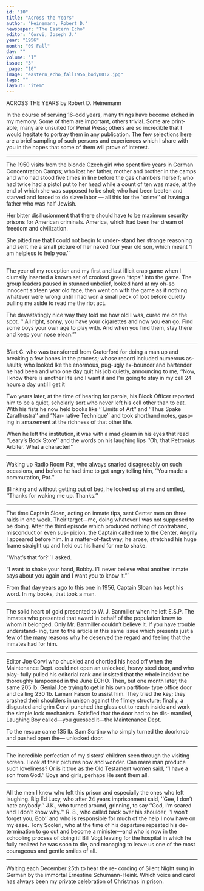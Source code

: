 ```yaml
---
id: "10"
title: "Across the Years"
author: "Heinemann, Robert D."
newspaper: "The Eastern Echo"
editor: "Corvi, Joseph J."
year: "1956"
month: "09 Fall"
day: ""
volume: "1"
issue: "3"
_page: "10"
image: "eastern_echo_fall1956_body0012.jpg"
tags: ""
layout: "item"
---
```

ACROSS THE YEARS
by Robert D. Heinemann

In the course of serving 16-odd years, many
things have become etched in my memory. Some of
them are important, others trivial. Some are print-
able; many are unsuited for Penal Press; others
are so incredible that I would hesitate to portray
them in any publication. The few selections here are
a brief sampling of such persons and experiences
which I share with you in the hopes that some of
them will prove of interest.

* * * * *

The 1950 visits from the blonde Czech girl who
spent five years in German Concentration Camps;
who lost her father, mother and brother in the
camps and who had stood five times in line before
the gas chambers herself; who had twice had a
pistol put to her head while a count of ten was
made, at the end of which she was supposed to be
shot; who had been beaten and starved and forced
to do slave labor — all this for the ‘‘crime’’ of
having a father who was half Jewish.

Her bitter disillusionment that there should
have to be maximum security prisons for American
criminals. America, which had been her dream of
freedom and civilization.

She pitied me that I could not begin to under-
stand her strange reasoning and sent me a small
picture of her naked four year old son, which meant
“I am helpless to help you.’’

* * * * * 

The year of my reception and my first and
last illicit crap game when I clumsily inserted a
known set of crooked green ‘‘tops’’ into the game.
The group leaders paused in stunned unbelief,
looked hard at my oh-so innocent sixteen year old
face, then went on with the game as if nothing
whatever were wrong until I had won a small
peck of loot before quietly pulling me aside to
read me the riot act.

The devastatingly nice way they told me how
old I was, cured me on the spot. ‘‘ All right, sonny,
you have your cigarettes and now you ean go.
Find some boys your own age to play with. And
when you find them, stay there and keep your nose
elean.”’

* * * * * 

B’art G. who was transferred from Graterford
for doing a man up and breaking a few bones in
the process; whose record included numerous as-
saults; who looked lke the enormous, pug-ugly
ex-bouncer and bartender he had been and who one
day quit his job quietly, announcing to me, ‘‘Now,
I know there is another life and I want it and I’m
going to stay in my cell 24 hours a day until I get
it

Two years later, at the time of hearing for
parole, his Block Officer reported him to be a quiet,
scholarly sort who never left his cell other than to
eat. With his fists he now held books like ‘‘ Limits
of Art’’ and ‘‘Thus Spake Zarathustra’’ and “Nar-
rative Technique’’ and took shorthand notes, gasp-
ing in amazement at the richness of that other life.

When he left the institution, it was with a mad
gleam in his eyes that read ‘‘Leary’s Book Store’’
and the words on his laughing lips ‘‘Oh, that
Petronius Arbiter. What a character!’’

* * * * * 

Waking up Radio Room Pat, who always
snarled disagreeably on such occasions, and before
he had time to get angry telling him, ‘‘You made
a commutation, Pat.’’

Blinking and without getting out of bed, he
looked up at me and smiled, ‘‘Thanks for waking
me up. Thanks.’’

* * * * * 

The time Captain Sloan, acting on inmate tips,
sent Center men on three raids in one week. Their
target—me, doing whatever I was not supposed to
be doing. After the third episode which produced
nothing of contraband, misconduct or even sus-
picion, the Captain called me to the Center. Angrily
I appeared before him. In a matter-of-fact way, he
arose, stretched his huge frame straight up and
held out his hand for me to shake.

"What’s that for?’’ I asked.

“I want to shake your hand, Bobby. I’ll never
believe what another inmate says about you again
and I want you to know it.”’

From that day years ago to this one in 1956,
Captain Sloan has kept his word. In my books,
that took a man.

* * * * * 

The solid heart of gold presented to W. J.
Banmiller when he left E.S.P. The inmates who
presented that award in behalf of the population
knew to whom it belonged. Only Mr. Banmiller
couldn’t believe it. If you have trouble understand-
ing, turn to the article in this same issue which
presents just a few of the many reasons why he
deserved the regard and feeling that the inmates
had for him.

* * * * * 

Editor Joe Corvi who chuckled and chortled
his head off when the Maintenance Dept. could not
open an unlocked, heavy steel door, and who play-
fully pulled his editorial rank and insisted that the
whole incident be thoroughly lampooned in the
June ECHO. Then, but one month later, the same
205 lb. Genial Joe trying to get in his own partition-
type office door and calling 230 1b. Lamarr Faison to
assist him. They tried the key; they crashed their
shoulders in unison against the flimsy structure;
finally, a disgusted and grim Corvi punched the
glass out to reach inside and work the simple lock
mechanism. Satisfied that the door had to be dis-
mantled, Laughing Boy called—you guessed it—the
Maintenance Dept.

To the rescue came 135 lb. Sam Sortino who
simply turned the doorknob and pushed open the—
unlocked door.

* * * * * 

The incredible perfection of my sisters’ children
seen through the visiting screen. I look at their
pictures now and wonder. Can mere man produce
such loveliness? Or is it true as the Old Testament
women said, ‘‘I have a son from God.’’ Boys
and girls, perhaps He sent them all.

* * * *

All the men I knew who left this prison and
especially the ones who left laughing. Big Ed Lucy,
who after 24 years imprisonment said, ‘‘Gee, I don’t
hate anybody.’’ J.K., who turned around, grinning,
to say ‘‘God, I’m scared and I don’t know why.”’
R. 8., who called back over his shoulder, ‘‘I won’t
forget you, Bob’’ and who is responsible for much
of the help I now have on my ease. Tony Scoleri,
who at the time of his departure repeated his de-
termination to go out and become a minister—and
who is now in the schooling process of doing it!
Bill Vogt leaving for the hospital in which he
fully realized he was soon to die, and managing to
leave us one of the most courageous and gentle
smiles of all.

* * * * * 

Waiting each December 25th to hear the re-
cording of Silent Night sung in German by the
immortal Ernestine Schumann-Heink. Which voice
and carol has always been my private celebration
of Christmas in prison.
